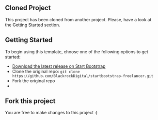 ## Cloned Project

This project has been cloned from another project. Please, have a look at the Getting Started section.

## Getting Started

To begin using this template, choose one of the following options to get started:
* [Download the latest release on Start Bootstrap](http://startbootstrap.com/template-overviews/freelancer/)
* Clone the original repo: `git clone https://github.com/BlackrockDigital/startbootstrap-freelancer.git`
* Fork the original repo
* 

## Fork this project

You are free to make changes to this project :)
